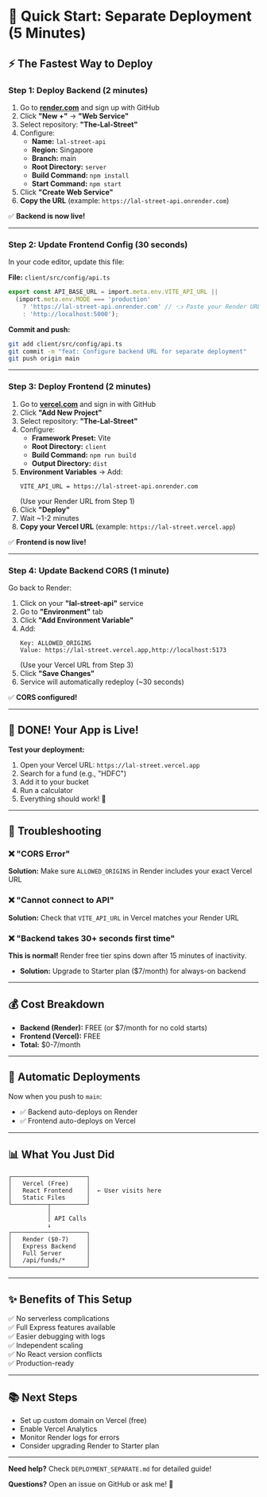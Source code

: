 # 🚀 Quick Start: Separate Deployment (5 Minutes)

## ⚡ The Fastest Way to Deploy

### **Step 1: Deploy Backend (2 minutes)**

1. Go to **[render.com](https://render.com)** and sign up with GitHub
2. Click **"New +"** → **"Web Service"**
3. Select repository: **"The-Lal-Street"**
4. Configure:
   - **Name:** `lal-street-api`
   - **Region:** Singapore
   - **Branch:** main
   - **Root Directory:** `server`
   - **Build Command:** `npm install`
   - **Start Command:** `npm start`
5. Click **"Create Web Service"**
6. **Copy the URL** (example: `https://lal-street-api.onrender.com`)

✅ **Backend is now live!**

---

### **Step 2: Update Frontend Config (30 seconds)**

In your code editor, update this file:

**File:** `client/src/config/api.ts`

```typescript
export const API_BASE_URL = import.meta.env.VITE_API_URL || 
  (import.meta.env.MODE === 'production' 
    ? 'https://lal-street-api.onrender.com' // 👈 Paste your Render URL here
    : 'http://localhost:5000');
```

**Commit and push:**
```bash
git add client/src/config/api.ts
git commit -m "feat: Configure backend URL for separate deployment"
git push origin main
```

---

### **Step 3: Deploy Frontend (2 minutes)**

1. Go to **[vercel.com](https://vercel.com)** and sign in with GitHub
2. Click **"Add New Project"**
3. Select repository: **"The-Lal-Street"**
4. Configure:
   - **Framework Preset:** Vite
   - **Root Directory:** `client`
   - **Build Command:** `npm run build`
   - **Output Directory:** `dist`
5. **Environment Variables** → Add:
   ```
   VITE_API_URL = https://lal-street-api.onrender.com
   ```
   (Use your Render URL from Step 1)
6. Click **"Deploy"**
7. Wait ~1-2 minutes
8. **Copy your Vercel URL** (example: `https://lal-street.vercel.app`)

✅ **Frontend is now live!**

---

### **Step 4: Update Backend CORS (1 minute)**

Go back to Render:

1. Click on your **"lal-street-api"** service
2. Go to **"Environment"** tab
3. Click **"Add Environment Variable"**
4. Add:
   ```
   Key: ALLOWED_ORIGINS
   Value: https://lal-street.vercel.app,http://localhost:5173
   ```
   (Use your Vercel URL from Step 3)
5. Click **"Save Changes"**
6. Service will automatically redeploy (~30 seconds)

✅ **CORS configured!**

---

## 🎉 **DONE! Your App is Live!**

**Test your deployment:**

1. Open your Vercel URL: `https://lal-street.vercel.app`
2. Search for a fund (e.g., "HDFC")
3. Add it to your bucket
4. Run a calculator
5. Everything should work! 🎊

---

## 🐛 **Troubleshooting**

### ❌ "CORS Error"
**Solution:** Make sure `ALLOWED_ORIGINS` in Render includes your exact Vercel URL

### ❌ "Cannot connect to API"
**Solution:** Check that `VITE_API_URL` in Vercel matches your Render URL

### ❌ "Backend takes 30+ seconds first time"
**This is normal!** Render free tier spins down after 15 minutes of inactivity.
- **Solution:** Upgrade to Starter plan ($7/month) for always-on backend

---

## 💰 **Cost Breakdown**

- **Backend (Render):** FREE (or $7/month for no cold starts)
- **Frontend (Vercel):** FREE
- **Total:** $0-7/month

---

## 🔄 **Automatic Deployments**

Now when you push to `main`:
- ✅ Backend auto-deploys on Render
- ✅ Frontend auto-deploys on Vercel

---

## 📊 **What You Just Did**

```
┌─────────────────────┐
│   Vercel (Free)     │
│   React Frontend    │  ← User visits here
│   Static Files      │
└──────────┬──────────┘
           │
           │ API Calls
           ↓
┌─────────────────────┐
│   Render ($0-7)     │
│   Express Backend   │
│   Full Server       │
│   /api/funds/*      │
└─────────────────────┘
```

---

## ✨ **Benefits of This Setup**

✅ No serverless complications  
✅ Full Express features available  
✅ Easier debugging with logs  
✅ Independent scaling  
✅ No React version conflicts  
✅ Production-ready  

---

## 📚 **Next Steps**

- Set up custom domain on Vercel (free)
- Enable Vercel Analytics
- Monitor Render logs for errors
- Consider upgrading Render to Starter plan

---

**Need help?** Check `DEPLOYMENT_SEPARATE.md` for detailed guide!

**Questions?** Open an issue on GitHub or ask me! 🚀

